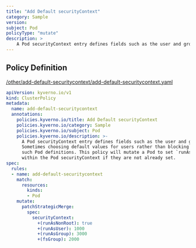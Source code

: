 ```yaml
---
title: "Add Default securityContext"
category: Sample
version: 
subject: Pod
policyType: "mutate"
description: >
    A Pod securityContext entry defines fields such as the user and group which should be used to run the Pod. Sometimes choosing default values for users rather than blocking is a better alternative to not impede such Pod definitions. This policy will mutate a Pod to set `runAsNonRoot`, runAsUser`, `runAsGroup`, and `fsGroup` fields within the Pod securityContext if they are not already set.
---
```


## Policy Definition
<a href="https://github.com/kyverno/policies/raw/main//other/add-default-securitycontext/add-default-securitycontext.yaml" target="-blank">/other/add-default-securitycontext/add-default-securitycontext.yaml</a>

```yaml
apiVersion: kyverno.io/v1
kind: ClusterPolicy
metadata:
  name: add-default-securitycontext
  annotations:
    policies.kyverno.io/title: Add Default securityContext
    policies.kyverno.io/category: Sample
    policies.kyverno.io/subject: Pod
    policies.kyverno.io/description: >-
      A Pod securityContext entry defines fields such as the user and group which should be used to run the Pod.
      Sometimes choosing default values for users rather than blocking is a better alternative to not impede
      such Pod definitions. This policy will mutate a Pod to set `runAsNonRoot`, runAsUser`, `runAsGroup`, and `fsGroup` fields
      within the Pod securityContext if they are not already set.
spec:
  rules:
  - name: add-default-securitycontext
    match:
      resources:
        kinds:
        - Pod
    mutate:
      patchStrategicMerge:
        spec:
          securityContext:
            +(runAsNonRoot): true
            +(runAsUser): 1000
            +(runAsGroup): 3000
            +(fsGroup): 2000

```
